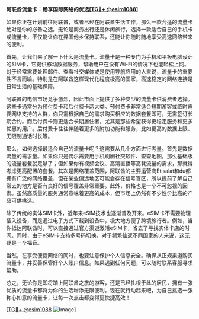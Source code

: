 **阿联酋流量卡：畅享国际网络的优选[[TG💪+ @esim1088](https://t.me/s/esim1088)]**

如果你正在计划前往阿联酋，或者已经在阿联酋生活工作，那么一款合适的流量卡绝对是你的必备之选。无论是商务出行还是休闲旅行，选择一款适合自己的手机卡或流量卡，不仅能让你在异国他乡保持联系，还能让你随时随地享受高速网络带来的便利。

首先，让我们来了解一下什么是流量卡。流量卡是一种专门为手机和平板电脑设计的SIM卡，它提供移动数据服务，帮助用户在没有Wi-Fi的情况下也能轻松上网。对于经常需要处理邮件、查看社交媒体或是使用导航应用的人来说，流量卡的重要性不言而喻。特别是在阿联酋这样现代化程度极高的国家，高速稳定的网络连接是日常生活的基础保障。

阿联酋的电信市场竞争激烈，因此市面上提供了多种类型的流量卡供消费者选择。这些卡通常分为预付费卡和后付费卡两大类。预付费卡非常适合短期游客或临时需要网络支持的人群，你只需根据自己的需求购买相应的数据套餐即可，无需签订长期合约。而后付费卡则更适合长期居住者，尤其是那些希望获得更稳定服务和更多优惠的用户。后付费卡往往伴随着更多的附加功能和服务，比如更高的数据上限、无限制通话时长等。

那么，如何选择最适合自己的流量卡呢？这需要从几个方面进行考量。首先是数据流量的需求量。如果你只是偶尔需要用手机刷刷社交软件、查查地图，那么基础版的流量套餐就足够了；但如果你有视频会议、高清直播等高耗流量的需求，那就得考虑更高配置的套餐。其次是网络覆盖范围，阿联酋的主要运营商Etisalat和du都拥有广泛的网络覆盖，但在某些偏远地区可能会存在信号盲区，所以提前了解自己常去的地方是否有良好的信号覆盖非常重要。此外，价格也是一个不可忽视的因素。虽然高质量的服务通常意味着更高的成本，但市场上仍然有不少性价比高的产品可供挑选。

除了传统的实体SIM卡外，近年来eSIM技术也逐渐普及开来。eSIM卡不需要物理插入设备，而是通过电子方式下载到设备中，极大地方便了跨境旅行者。例如，当你抵达阿联酋时，可以直接通过官方渠道激活eSIM卡，省去了寻找实体卡店的时间。同时，由于eSIM卡支持多号码切换，对于频繁往返不同国家的人来说，这无疑是一个福音。

当然，在享受便捷网络的同时，也要注意保护个人信息安全。确保从正规渠道购买流量卡，并妥善保管好个人账户信息。如果遇到任何问题，可以随时联系客服寻求帮助。

总之，无论你是即将踏上阿联酋之旅的游客，还是已经扎根于此的居民，拥有一张优质的流量卡都将为你的生活增添无限便利。现在就行动起来吧，为自己挑选一张称心如意的流量卡，让每一次点击都变得更快捷高效！

[[TG💪+ @esim1088](https://t.me/s/esim1088) ![Image](https://i.postimg.cc/4NQfJmqS/Snipaste-2025-05-13-00-14-12.png)]